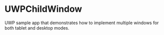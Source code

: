# UWPChildWindow
UWP sample app that demonstrates how to implement multiple windows for both tablet and desktop modes.
